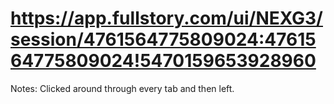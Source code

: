 # https://app.fullstory.com/ui/NEXG3/session/4761564775809024:4761564775809024!5470159653928960

Notes: Clicked around through every tab and then left.
